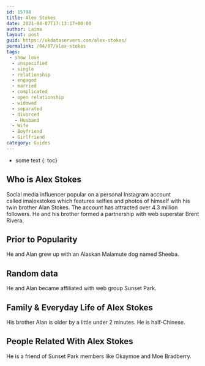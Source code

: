 ```yaml
---
id: 15798
title: Alex Stokes
date: 2021-04-07T17:13:17+00:00
author: Laima
layout: post
guid: https://ukdataservers.com/alex-stokes/
permalink: /04/07/alex-stokes
tags:
 - show love
  - unspecified
  - single
  - relationship
  - engaged
  - married
  - complicated
  - open relationship
  - widowed
  - separated
  - divorced
   - Husband
  - Wife
  - Boyfriend
  - Girlfriend
category: Guides
---
```


* some text
{: toc}


## Who is Alex Stokes
                  
                  
                  
Social media influencer popular on a personal Instagram account called imalexstokes which features selfies and photos of himself with his twin brother Alan Stokes. The account has attracted over 4.3 million followers. He and his brother formed a partnership with web superstar Brent Rivera. 
                  
              
            
              
            
                
                
                
## Prior to Popularity
                  
                  
                  
He and Alan grew up with an Alaskan Malamute dog named Sheeba. 
                  
              
            
              
            
                
                
                
## Random data
                  
                  
                  
He and Alan became affiliated with web group Sunset Park. 
                  
              
            
              
            
                
                
                
## Family & Everyday Life of Alex Stokes
                  
                  
                  
His brother Alan is older by a little under 2 minutes. He is half-Chinese. 
                  
              
            
              
            
                
                
                
## People Related With Alex Stokes
                  
                  
                  
He is a friend of Sunset Park members like Okaymoe and Moe Bradberry. 
                  
              
            
              
            
                
              
            
              
              
            
            
              
            
          
          
          